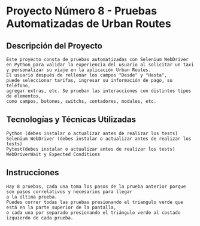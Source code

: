 # Proyecto Número 8 - Pruebas Automatizadas de Urban Routes

## Descripción del Proyecto

    Este proyecto consta de pruebas automatizadas con Selenium WebDriver 
    en Python para validar la experiencia del usuario al solicitar un taxi 
    y personalizar su viaje en la aplicación Urban Routes. 
    El usuario después de rellenar los campos "Desde" y "Hasta", 
    puede seleccionar tarifas, ingresar su información de pago, su teléfono, 
    agregar extras, etc. Se prueban las interacciones con distintos tipos de elementos, 
    como campos, botones, switchs, contadores, modales, etc.

## Tecnologías y Técnicas Utilizadas
    Python (debes instalar o actualizar antes de realizar los tests)
    Selenium WebDriver (debes instalar o actualizar antes de realizar los tests)
    Pytest(debes instalar o actualizar antes de realizar los tests)
    WebDriverWait y Expected Conditions 

## Instrucciones
    Hay 8 pruebas, cada una toma los pasos de la prueba anterior porque son pasos correlativos y necesarios para llegar
    a la última prueba.
    Puedes correr todas las pruebas presionando el triangulo verde que está en la parte superior de la pantalla, 
    o cada una por separado presionando el triángulo verde al costado izquierdo de cada prueba.